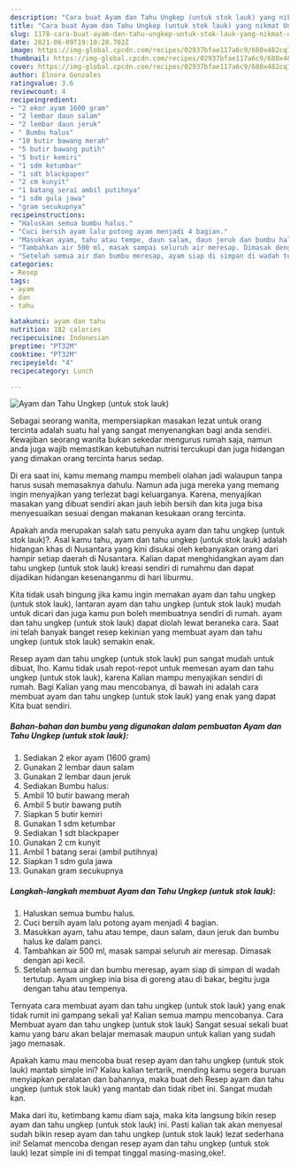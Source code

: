```yaml
---
description: "Cara buat Ayam dan Tahu Ungkep (untuk stok lauk) yang nikmat Untuk Jualan"
title: "Cara buat Ayam dan Tahu Ungkep (untuk stok lauk) yang nikmat Untuk Jualan"
slug: 1178-cara-buat-ayam-dan-tahu-ungkep-untuk-stok-lauk-yang-nikmat-untuk-jualan
date: 2021-06-09T19:10:28.702Z
image: https://img-global.cpcdn.com/recipes/02937bfae117a6c9/680x482cq70/ayam-dan-tahu-ungkep-untuk-stok-lauk-foto-resep-utama.jpg
thumbnail: https://img-global.cpcdn.com/recipes/02937bfae117a6c9/680x482cq70/ayam-dan-tahu-ungkep-untuk-stok-lauk-foto-resep-utama.jpg
cover: https://img-global.cpcdn.com/recipes/02937bfae117a6c9/680x482cq70/ayam-dan-tahu-ungkep-untuk-stok-lauk-foto-resep-utama.jpg
author: Elnora Gonzales
ratingvalue: 3.6
reviewcount: 4
recipeingredient:
- "2 ekor ayam 1600 gram"
- "2 lembar daun salam"
- "2 lembar daun jeruk"
- " Bumbu halus"
- "10 butir bawang merah"
- "5 butir bawang putih"
- "5 butir kemiri"
- "1 sdm ketumbar"
- "1 sdt blackpaper"
- "2 cm kunyit"
- "1 batang serai ambil putihnya"
- "1 sdm gula jawa"
- "gram secukupnya"
recipeinstructions:
- "Haluskan semua bumbu halus."
- "Cuci bersih ayam lalu potong ayam menjadi 4 bagian."
- "Masukkan ayam, tahu atau tempe, daun salam, daun jeruk dan bumbu halus ke dalam panci."
- "Tambahkan air 500 ml, masak sampai seluruh air meresap. Dimasak dengan api kecil."
- "Setelah semua air dan bumbu meresap, ayam siap di simpan di wadah tertutup. Ayam ungkep inia bisa di goreng atau di bakar, begitu juga dengan tahu atau tempenya."
categories:
- Resep
tags:
- ayam
- dan
- tahu

katakunci: ayam dan tahu 
nutrition: 182 calories
recipecuisine: Indonesian
preptime: "PT32M"
cooktime: "PT32M"
recipeyield: "4"
recipecategory: Lunch

---
```



![Ayam dan Tahu Ungkep (untuk stok lauk)](https://img-global.cpcdn.com/recipes/02937bfae117a6c9/680x482cq70/ayam-dan-tahu-ungkep-untuk-stok-lauk-foto-resep-utama.jpg)

Sebagai seorang wanita, mempersiapkan masakan lezat untuk orang tercinta adalah suatu hal yang sangat menyenangkan bagi anda sendiri. Kewajiban seorang  wanita bukan sekedar mengurus rumah saja, namun anda juga wajib memastikan kebutuhan nutrisi tercukupi dan juga hidangan yang dimakan orang tercinta harus sedap.

Di era  saat ini, kamu memang mampu membeli olahan jadi walaupun tanpa harus susah memasaknya dahulu. Namun ada juga mereka yang memang ingin menyajikan yang terlezat bagi keluarganya. Karena, menyajikan masakan yang dibuat sendiri akan jauh lebih bersih dan kita juga bisa menyesuaikan sesuai dengan makanan kesukaan orang tercinta. 



Apakah anda merupakan salah satu penyuka ayam dan tahu ungkep (untuk stok lauk)?. Asal kamu tahu, ayam dan tahu ungkep (untuk stok lauk) adalah hidangan khas di Nusantara yang kini disukai oleh kebanyakan orang dari hampir setiap daerah di Nusantara. Kalian dapat menghidangkan ayam dan tahu ungkep (untuk stok lauk) kreasi sendiri di rumahmu dan dapat dijadikan hidangan kesenanganmu di hari liburmu.

Kita tidak usah bingung jika kamu ingin memakan ayam dan tahu ungkep (untuk stok lauk), lantaran ayam dan tahu ungkep (untuk stok lauk) mudah untuk dicari dan juga kamu pun boleh membuatnya sendiri di rumah. ayam dan tahu ungkep (untuk stok lauk) dapat diolah lewat beraneka cara. Saat ini telah banyak banget resep kekinian yang membuat ayam dan tahu ungkep (untuk stok lauk) semakin enak.

Resep ayam dan tahu ungkep (untuk stok lauk) pun sangat mudah untuk dibuat, lho. Kamu tidak usah repot-repot untuk memesan ayam dan tahu ungkep (untuk stok lauk), karena Kalian mampu menyajikan sendiri di rumah. Bagi Kalian yang mau mencobanya, di bawah ini adalah cara membuat ayam dan tahu ungkep (untuk stok lauk) yang enak yang dapat Kita buat sendiri.

<!--inarticleads1-->

##### Bahan-bahan dan bumbu yang digunakan dalam pembuatan Ayam dan Tahu Ungkep (untuk stok lauk):

1. Sediakan 2 ekor ayam (1600 gram)
1. Gunakan 2 lembar daun salam
1. Gunakan 2 lembar daun jeruk
1. Sediakan  Bumbu halus:
1. Ambil 10 butir bawang merah
1. Ambil 5 butir bawang putih
1. Siapkan 5 butir kemiri
1. Gunakan 1 sdm ketumbar
1. Sediakan 1 sdt blackpaper
1. Gunakan 2 cm kunyit
1. Ambil 1 batang serai (ambil putihnya)
1. Siapkan 1 sdm gula jawa
1. Gunakan gram secukupnya




<!--inarticleads2-->

##### Langkah-langkah membuat Ayam dan Tahu Ungkep (untuk stok lauk):

1. Haluskan semua bumbu halus.
1. Cuci bersih ayam lalu potong ayam menjadi 4 bagian.
1. Masukkan ayam, tahu atau tempe, daun salam, daun jeruk dan bumbu halus ke dalam panci.
1. Tambahkan air 500 ml, masak sampai seluruh air meresap. Dimasak dengan api kecil.
1. Setelah semua air dan bumbu meresap, ayam siap di simpan di wadah tertutup. Ayam ungkep inia bisa di goreng atau di bakar, begitu juga dengan tahu atau tempenya.




Ternyata cara membuat ayam dan tahu ungkep (untuk stok lauk) yang enak tidak rumit ini gampang sekali ya! Kalian semua mampu mencobanya. Cara Membuat ayam dan tahu ungkep (untuk stok lauk) Sangat sesuai sekali buat kamu yang baru akan belajar memasak maupun untuk kalian yang sudah jago memasak.

Apakah kamu mau mencoba buat resep ayam dan tahu ungkep (untuk stok lauk) mantab simple ini? Kalau kalian tertarik, mending kamu segera buruan menyiapkan peralatan dan bahannya, maka buat deh Resep ayam dan tahu ungkep (untuk stok lauk) yang mantab dan tidak ribet ini. Sangat mudah kan. 

Maka dari itu, ketimbang kamu diam saja, maka kita langsung bikin resep ayam dan tahu ungkep (untuk stok lauk) ini. Pasti kalian tak akan menyesal sudah bikin resep ayam dan tahu ungkep (untuk stok lauk) lezat sederhana ini! Selamat mencoba dengan resep ayam dan tahu ungkep (untuk stok lauk) lezat simple ini di tempat tinggal masing-masing,oke!.

